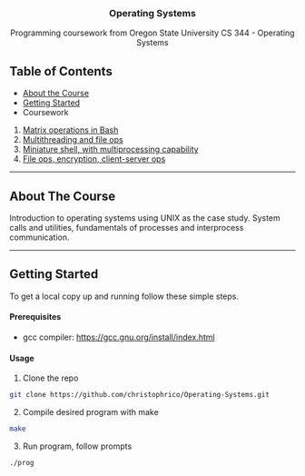<!-- HEADER -->
<br />
<p align="center">
  <h3 align="center">Operating Systems</h3>
  <p align="center">
    Programming coursework from Oregon State University CS 344 - Operating Systems
</p>


<!-- TABLE OF CONTENTS -->
## Table of Contents
* [About the Course](#about-the-course)
* [Getting Started](#getting-started)
* Coursework
 1. [Matrix operations in Bash](./pg1)
 2. [Multithreading and file ops](./pg2)
 3. [Miniature shell, with multiprocessing capability](./pg3)
 3. [File ops, encryption, client-server ops](./pg3)


---
<!-- ABOUT THE Course -->
## About The Course
Introduction to operating systems using UNIX as the case study. System calls and utilities, fundamentals of processes and interprocess communication.


---
<!-- GETTING STARTED -->
## Getting Started
To get a local copy up and running follow these simple steps.


#### Prerequisites
* gcc compiler: https://gcc.gnu.org/install/index.html


#### Usage
1. Clone the repo
```sh
git clone https://github.com/christophrico/Operating-Systems.git
```
2. Compile desired program with make
```sh
make
```
3. Run program, follow prompts
```sh
./prog
```
